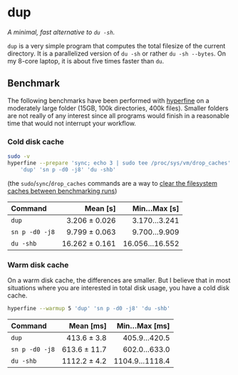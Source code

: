 # dup

*A minimal, fast alternative to `du -sh`.*

`dup` is a very simple program that computes the total filesize of the current directory.
It is a parallelized version of `du -sh` or rather `du -sh --bytes`. On my 8-core laptop,
it is about five times faster than `du`.

## Benchmark

The following benchmarks have been performed with [hyperfine](https://github.com/sharkdp/hyperfine) on
a moderately large folder (15GB, 100k directories, 400k files). Smaller folders are not really of any
interest since all programs would finish in a reasonable time that would not interrupt your workflow.

### Cold disk cache

```bash
sudo -v
hyperfine --prepare 'sync; echo 3 | sudo tee /proc/sys/vm/drop_caches' \
    'dup' 'sn p -d0 -j8' 'du -shb'
```
(the `sudo`/`sync`/`drop_caches` commands are a way to
[clear the filesystem caches between benchmarking runs](https://github.com/sharkdp/hyperfine#io-heavy-programs))

| Command | Mean [s] | Min…Max [s] |
|:---|---:|---:|
| `dup` | 3.206 ± 0.026 | 3.170…3.241 |
| `sn p -d0 -j8` | 9.799 ± 0.063 | 9.700…9.909 |
| `du -shb` | 16.262 ± 0.161 | 16.056…16.552 |


### Warm disk cache

On a warm disk cache, the differences are smaller. But I believe that in most situations where you are interested
in total disk usage, you have a cold disk cache.

```bash
hyperfine --warmup 5 'dup' 'sn p -d0 -j8' 'du -shb'
```

| Command | Mean [ms] | Min…Max [ms] |
|:---|---:|---:|
| `dup` | 413.6 ± 3.8 | 405.9…420.5 |
| `sn p -d0 -j8` | 613.6 ± 11.7 | 602.0…633.0 |
| `du -shb` | 1112.2 ± 4.2 | 1104.9…1118.4 |
